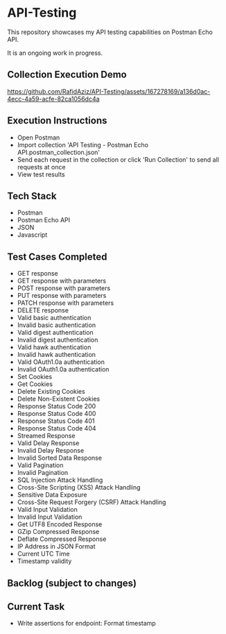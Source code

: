 # API-Testing
This repository showcases my API testing capabilities on Postman Echo API.

It is an ongoing work in progress.

## Collection Execution Demo

https://github.com/RafidAziz/API-Testing/assets/167278169/a136d0ac-4ecc-4a59-acfe-82ca1056dc4a

## Execution Instructions
- Open Postman
- Import collection 'API Testing - Postman Echo API.postman_collection.json'
- Send each request in the collection or click 'Run Collection' to send all requests at once
- View test results

## Tech Stack
- Postman
- Postman Echo API
- JSON
- Javascript

## Test Cases Completed
- GET response
- GET response with parameters
- POST response with parameters
- PUT response with parameters
- PATCH response with parameters
- DELETE response 
- Valid basic authentication
- Invalid basic authentication
- Valid digest authentication
- Invalid digest authentication
- Valid hawk authentication
- Invalid hawk authentication
- Valid OAuth1.0a authentication
- Invalid OAuth1.0a authentication
- Set Cookies
- Get Cookies
- Delete Existing Cookies
- Delete Non-Existent Cookies
- Response Status Code 200
- Response Status Code 400
- Response Status Code 401
- Response Status Code 404
- Streamed Response
- Valid Delay Response
- Invalid Delay Response
- Invalid Sorted Data Response
- Valid Pagination
- Invalid Pagination
- SQL Injection Attack Handling
- Cross-Site Scripting (XSS) Attack Handling
- Sensitive Data Exposure
- Cross-Site Request Forgery (CSRF) Attack Handling
- Valid Input Validation
- Invalid Input Validation
- Get UTF8 Encoded Response
- GZip Compressed Response
- Deflate Compressed Response
- IP Address in JSON Format
- Current UTC Time
- Timestamp validity

## Backlog (subject to changes)

## Current Task
- Write assertions for endpoint: Format timestamp
